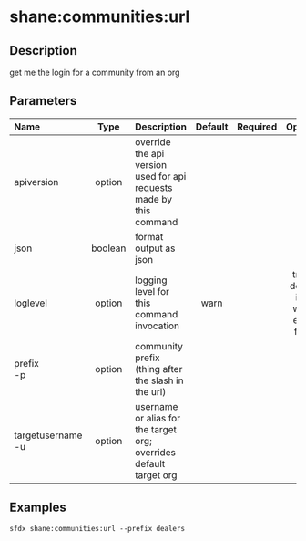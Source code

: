 <!-- This file has been generated with command 'sfdx hardis:doc:plugin:generate'. Please do not update it manually or it may be overwritten -->
# shane:communities:url

## Description

get me the login for a community from an org

## Parameters

|Name|Type|Description|Default|Required|Options|
|:---|:--:|:----------|:-----:|:------:|:-----:|
|apiversion|option|override the api version used for api requests made by this command||||
|json|boolean|format output as json||||
|loglevel|option|logging level for this command invocation|warn||trace<br/>debug<br/>info<br/>warn<br/>error<br/>fatal|
|prefix<br/>-p|option|community prefix (thing after the slash in the url)||||
|targetusername<br/>-u|option|username or alias for the target org; overrides default target org||||

## Examples

```shell
sfdx shane:communities:url --prefix dealers
```


